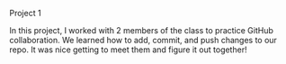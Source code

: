 Project 1

In this project, I worked with 2 members of the class to practice GitHub collaboration. We learned how to add, commit, and push changes to our repo. It was nice getting to meet them and figure it out together!
